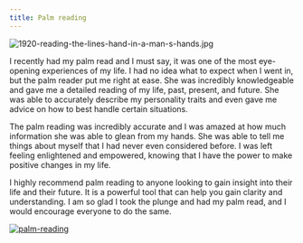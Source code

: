 ```yaml
---
title: Palm reading
---
```


![1920-reading-the-lines-hand-in-a-man-s-hands.jpg](/1920-reading-the-lines-hand-in-a-man-s-hands.jpg)

I recently had my palm read and I must say, it was one of the most eye-opening experiences of my life. I had no idea what to expect when I went in, but the palm reader put me right at ease. She was incredibly knowledgeable and gave me a detailed reading of my life, past, present, and future. She was able to accurately describe my personality traits and even gave me advice on how to best handle certain situations.

The palm reading was incredibly accurate and I was amazed at how much information she was able to glean from my hands. She was able to tell me things about myself that I had never even considered before. I was left feeling enlightened and empowered, knowing that I have the power to make positive changes in my life.

I highly recommend palm reading to anyone looking to gain insight into their life and their future. It is a powerful tool that can help you gain clarity and understanding. I am so glad I took the plunge and had my palm read, and I would encourage everyone to do the same.

[![palm-reading](<https://dabuttonfactory.com/button.png?t=CHECK+SERVICE&f=Noto+Sans-Bold&ts=26&tc=fff&hp=45&vp=20&c=11&bgt=unicolored&bgc=4bd42f>)](<https://www.bark.com/?a_aid=5d2d0e83cdc3>)